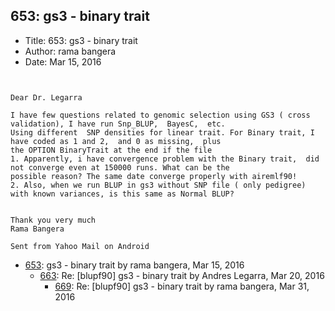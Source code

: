 ## 653: gs3 - binary trait

- Title: 653: gs3 - binary trait
- Author: rama bangera
- Date: Mar 15, 2016
```


Dear Dr. Legarra

I have few questions related to genomic selection using GS3 ( cross validation), I have run Snp_BLUP,  BayesC,	etc.
Using different  SNP densities for linear trait. For Binary trait, I have coded as 1 and 2,  and 0 as missing,	plus
the OPTION BinaryTrait at the end if the file 
1. Apparently, i have convergence problem with the Binary trait,  did not converge even at 150000 runs. What can be the
possible reason? The same date converge properly with airemlf90!  
2. Also, when we run BLUP in gs3 without SNP file ( only pedigree) with known variances, is this same as Normal BLUP?  


Thank you very much
Rama Bangera 

Sent from Yahoo Mail on Android
```

- [653](0653.md): gs3 - binary trait by rama bangera, Mar 15, 2016
    - [663](0663.md): Re: [blupf90] gs3 - binary trait by Andres Legarra, Mar 20, 2016
        - [669](0669.md): Re: [blupf90] gs3 - binary trait by rama bangera, Mar 31, 2016
